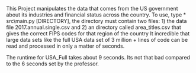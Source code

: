 This Project manipulates the data that comes from the US government about its industries and  financial status across the country. 
To use, type * src\main.py [DIRECTORY], the directory must contain two files: 1) the data file 2017.annual.single.csv and  2) an directory called area_titles.csv that  gives the correct FIPS codes for that region of the country
It incredible that large data sets like the full USA data set of 3 million + lines of code can be read and processed in only a matter of seconds.

The runtime for USA_Full takes about 9 seconds. Its not that bad compared to the 6 seconds set by the professor. 
